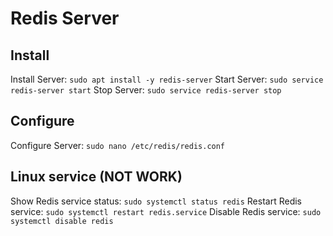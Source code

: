 # Redis Server

## Install
Install Server: `sudo apt install -y redis-server`
Start Server: `sudo service redis-server start`
Stop Server: `sudo service redis-server stop`

## Configure
Configure Server: `sudo nano /etc/redis/redis.conf`

## Linux service (NOT WORK)
Show Redis service status: `sudo systemctl status redis`
Restart Redis service: `sudo systemctl restart redis.service`
Disable Redis service: `sudo systemctl disable redis`
